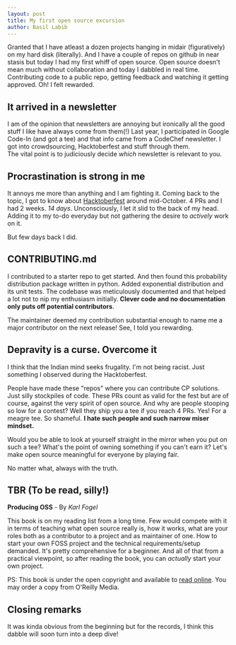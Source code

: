 ```yaml
---
layout: post
title: My first open source excursion
author: Basil Labib
---
```


Granted that I have atleast a dozen projects hanging in midair (figuratively) on my hard disk (literally).
And I have a couple of repos on github in near stasis but today I had my first whiff of open source. Open source doesn't mean much without collaboration and today I dabbled in real time. Contributing code to a public repo, getting feedback and watching it getting approved. Oh! I felt rewarded.

## It arrived in a newsletter

I am of the opinion that newsletters are annoying but ironically all the good stuff I like have always come from them(!) Last year, I participated in Google Code-In (and got a tee) and that info came from a CodeChef newsletter. I got into crowdsourcing, Hacktoberfest and stuff through them.  
The vital point is to judiciously decide _which_ newsletter is relevant to you.

## Procrastination is strong in me

It annoys me more than anything and I am fighting it. Coming back to the topic, I got to know about [Hacktoberfest](https://hacktoberfest.digitalocean.com) around mid-October. 4 PRs and I had 2 weeks. _14 days_. Unconsciously, I let it slid to the back of my head. Adding it to my to-do everyday but not gathering the desire to _actively_ work on it.

But few days back I did.

## CONTRIBUTING.md

I contributed to a starter repo to get started.
And then found this probability distribution package written in python. Added exponential distribution and its unit tests. The codebase was meticulously documented and that helped a lot not to nip my enthusiasm initially. **Clever code and no documentation only puts off potential contributors**.

The maintainer deemed my contribution substantial enough to name me a major contributor on the next release! See, I told you rewarding.

## Depravity is a curse. Overcome it

I think that the Indian mind seeks frugality. I'm not being racist. Just something I observed during the Hacktoberfest.  

People have made these "repos" where you can contribute CP solutions. Just silly stockpiles of code. These PRs count as valid for the fest but are of course, against the very spirit of open source. And why are people stooping so low for a contest? Well they ship you a tee if you reach 4 PRs. Yes! For a meagre tee. So shameful. **I hate such people and such narrow miser mindset.**  

Would you be able to look at yourself straight in the mirror when you put on such a tee? What's the point of owning something if you can't earn it? Let's make open source meaningful for everyone by playing fair.

No matter what, always with the truth.

## TBR (To be read, silly!)  

**Producing OSS** - By _Karl Fogel_ 

This book is on my reading list from a long time. Few would compete with it in terms of teaching what open source really is, how it works, what are your roles both as a contributor to a project and as maintainer of one. How to start your own FOSS project and the technical requirements/setup demanded. It's pretty comprehensive for a beginner. And all of that from a practical viewpoint, so after reading the book, you can _actually_ start your own project. 

PS: This book is under the open copyright and available to [read online](https://producingoss.com). You may order a copy from O'Reilly Media.  

## Closing remarks

It was kinda obvious from the beginning but for the records, I think this dabble will soon turn into a deep dive! 
